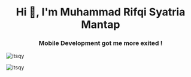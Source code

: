 <h1 align="center">Hi 👋, I'm Muhammad Rifqi Syatria Mantap</h1>
<h3 align="center">Mobile Development got me more exited !</h3>

<p align="left"> <img src="https://komarev.com/ghpvc/?username=itsqy&label=Profile%20views&color=0e75b6&style=flat" alt="itsqy" /> </p>

<p><img align="center" src="https://github-readme-streak-stats.herokuapp.com/?user=itsqy&" alt="itsqy" /></p>
